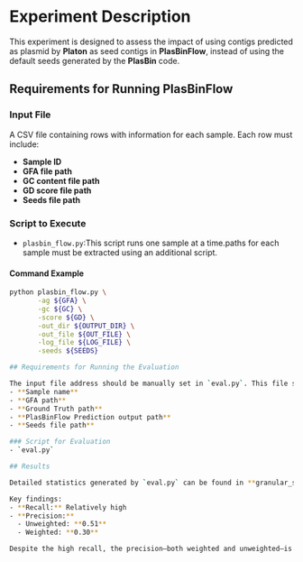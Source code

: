 # Experiment Description

This experiment is designed to assess the impact of using contigs predicted as plasmid by **Platon** as seed contigs in **PlasBinFlow**, instead of using the default seeds generated by the **PlasBin** code.

## Requirements for Running PlasBinFlow

### Input File
A CSV file containing rows with information for each sample. Each row must include:
- **Sample ID**
- **GFA file path**
- **GC content file path**
- **GD score file path**
- **Seeds file path**

### Script to Execute
- `plasbin_flow.py`:This script runs one sample at a time.paths for each sample must be extracted using an additional script.
#### Command Example
```bash
python plasbin_flow.py \
       -ag ${GFA} \
       -gc ${GC} \
       -score ${GD} \
       -out_dir ${OUTPUT_DIR} \
       -out_file ${OUT_FILE} \
       -log_file ${LOG_FILE} \
       -seeds ${SEEDS}

## Requirements for Running the Evaluation

The input file address should be manually set in `eval.py`. This file should contain:
- **Sample name**
- **GFA path**
- **Ground Truth path**
- **PlasBinFlow Prediction output path**
- **Seeds file path**

### Script for Evaluation
- `eval.py`

## Results

Detailed statistics generated by `eval.py` can be found in **granular_statistics.csv**. 

Key findings:
- **Recall:** Relatively high
- **Precision:**
  - Unweighted: **0.51**
  - Weighted: **0.30**

Despite the high recall, the precision—both weighted and unweighted—is very low. Further analysis is required to identify and address the cause of the low precision.
